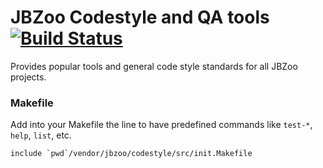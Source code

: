 #  JBZoo Codestyle and QA tools [![Build Status](https://travis-ci.org/JBZoo/Codestyle.svg?branch=master)](https://travis-ci.org/JBZoo/Codestyle)

Provides popular tools and general code style standards for all JBZoo projects.

### Makefile

Add into your Makefile the line to have predefined commands like `test-*`, `help`, `list`, etc.
```shell
include `pwd`/vendor/jbzoo/codestyle/src/init.Makefile
```
